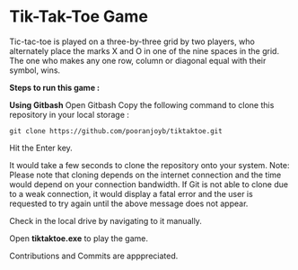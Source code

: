 # Tik-Tak-Toe Game
Tic-tac-toe is played on a three-by-three grid by two players, who alternately place the marks X and O in one of the nine spaces in the grid.  The one who makes any one row, column or diagonal equal with their symbol, wins.

**Steps to run this game :**

**Using Gitbash**
Open Gitbash 
Copy the following command to clone this repository in your local storage :

```
git clone https://github.com/pooranjoyb/tiktaktoe.git
```

Hit the Enter key.

It would take a few seconds to clone the repository onto your system. Note: Please note that cloning depends on the internet connection and the time would depend on your connection bandwidth. If Git is not able to clone due to a weak connection, it would display a fatal error and the user is requested to try again until the above message does not appear.

Check in the local drive by navigating to it manually.

Open **tiktaktoe.exe** to play the game.

Contributions and Commits are apppreciated.
